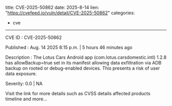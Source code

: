  
title: CVE-2025-50862
date: 2025-8-14
lien: "https://cvefeed.io/vuln/detail/CVE-2025-50862"
categories:
  - cve
---

CVE ID : CVE-2025-50862

Published :  Aug. 14
2025
8:15 p.m. | 5 hours
46 minutes ago

Description : The Lotus Cars Android app (com.lotus.carsdomestic.intl) 1.2.8 has allowBackup=true set in its manifest
allowing data exfiltration via ADB backup on rooted or debug-enabled devices. This presents a risk of user data exposure.

Severity: 0.0 | NA

Visit the link for more details
such as CVSS details
affected products
timeline
and more...
